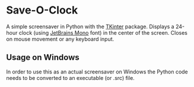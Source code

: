 # Save-O-Clock

A simple screensaver in Python with the [TKinter](https://wiki.python.org/moin/TkInter) package.
Displays a 24-hour clock (using [JetBrains Mono](https://www.jetbrains.com/lp/mono/) font) in the center of the screen.
Closes on mouse movement or any keyboard input.

## Usage on Windows

In order to use this as an actual screensaver on Windows the Python code needs to be converted to an executable (or .src) file.
